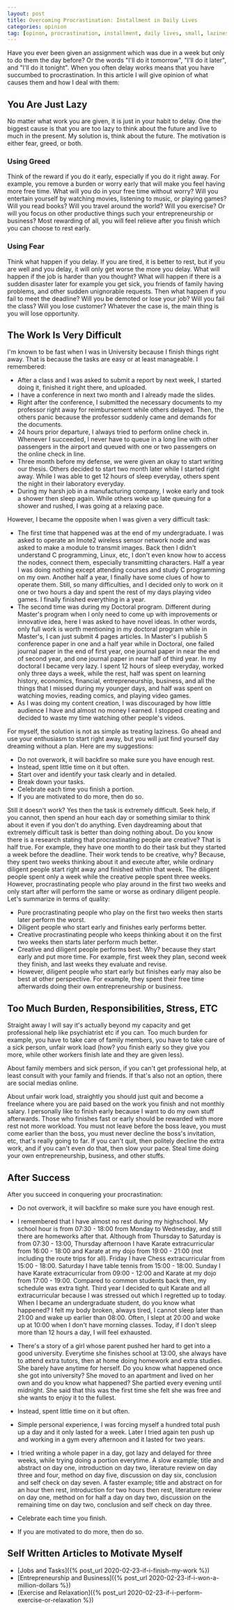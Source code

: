 ```yaml
---
layout: post
title: Overcoming Procrastination: Installment in Daily Lives
categories: opinion
tag: [opinon, procrastination, installment, daily lives, small, laziness, greed, fear, present, future, motivation, stress, burden, overwork]
---
```


Have you ever been given an assignment which was due in a week but only to do them the day before? Or the words "I'll do it tomorrow", "I'll do it later", and "I'll do it tonight". When you often delay works means that you have succumbed to procrastination. In this article I will give opinion of what causes them and how I deal with them:

## You Are Just Lazy

No matter what work you are given, it is just in your habit to delay. One the biggest cause is that you are too lazy to think about the future and live to much in the present. My solution is, think about the future. The motivation is either fear, greed, or both.

### Using Greed

Think of the reward if you do it early, especially if you do it right away. For example, you remove a burden or worry early that will make you feel having more free time. What will you do in your free time without worry? Will you entertain yourself by watching movies, listening to music, or playing games? Will you read books? Will you travel around the world? Will you exercise? Or will you focus on other productive things such your entrepreneurship or business? Most rewarding of all, you will feel relieve after you finish which you can choose to rest early.

### Using Fear

Think what happen if you delay. If you are tired, it is better to rest, but if you are well and you delay, it will only get worse the more you delay. What will happen if the job is harder than you thought? What will happen if there is a sudden disaster later for example you get sick, you friends of family having problems, and other sudden unignorable requests. Then what happen if you fail to meet the deadline? Will you be demoted or lose your job? Will you fail the class? Will you lose customer? Whatever the case is, the main thing is you will lose opportunity.

## The Work Is Very Difficult

I'm known to be fast when I was in University because I finish things right away. That is because the tasks are easy or at least manageable. I remembered:

*   After a class and I was asked to submit a report by next week, I started doing it, finished it right there, and uploaded.
*   I have a conference in next two month and I already made the slides.
*   Right after the conference, I submitted the necessary documents to my professor right away for reimbursement while others delayed. Then, the others panic because the professor suddenly came and demands for the documents.
*   24 hours prior departure, I always tried to perform online check in. Whenever I succeeded, I never have to queue in a long line with other passengers in the airport and queued with one or two passengers on the online check in line.
*   Three month before my defense, we were given an okay to start writing our thesis. Others decided to start two month later while I started right away. While I was able to get 12 hours of sleep everyday, others spent the night in their laboratory everyday.
*   During my harsh job in a manufacturing company, I woke early and took a shower then sleep again. While others woke up late queuing for a shower and rushed, I was going at a relaxing pace.

However, I became the opposite when I was given a very difficult task:

*   The first time that happened was at the end of my undergraduate. I was asked to operate an Imote2 wireless sensor network node and was asked to make a module to transmit images. Back then I didn't understand C programming, Linux, etc, I don't even know how to access the nodes, connect them, especially transmitting characters. Half a year I was doing nothing except attending courses and study C programming on my own. Another half a year, I finally have some clues of how to operate them. Still, so many difficulties, and I decided only to work on it one or two hours a day and spent the rest of my days playing video games. I finally finished everything in a year.
*   The second time was during my Doctoral program. Different during Master's program when I only need to come up with improvements or innovative idea, here I was asked to have novel ideas. In other words, only full work is worth mentioning in my doctoral program while in Master's, I can just submit 4 pages articles. In Master's I publish 5 conference paper in one and a half year while in Doctoral, one failed journal paper in the end of first year, one journal paper in near the end of second year, and one journal paper in near half of third year. In my doctoral I became very lazy. I spent 12 hours of sleep everyday, worked only three days a week, while the rest, half was spent on learning history, economics, financial, entrepreneurship, business, and all the things that I missed during my younger days, and half was spent on watching movies, reading comics, and playing video games.
*   As I was doing my content creation, I was discouraged by how little audience I have and almost no money I earned. I stopped creating and decided to waste my time watching other people's videos.

For myself, the solution is not as simple as treating laziness. Go ahead and use your enthusiasm to start right away, but you will just find yourself day dreaming without a plan. Here are my suggestions:

*   Do not overwork, it will backfire so make sure you have enough rest.
*   Instead, spent little time on it but often.
*   Start over and identify your task clearly and in detailed.
*   Break down your tasks.
*   Celebrate each time you finish a portion.
*   If you are motivated to do more, then do so.

Still it doesn't work? Yes then the task is extremely difficult. Seek help, if you cannot, then spend an hour each day or something similar to think about it even if you don't do anything. Even daydreaming about that extremely difficult task is better than doing nothing about. Do you know there is a research stating that procrastinating people are creative? That is half true. For example, they have one month to do their task but they started a week before the deadline. Their work tends to be creative, why? Because, they spent two weeks thinking about it and execute after, while ordinary diligent people start right away and finished within that week. The diligent people spent only a week while the creative people spent three weeks. However, procrastinating people who play around in the first two weeks and only start after will perform the same or worse as ordinary diligent people. Let's summarize in terms of quality:

*   Pure procrastinating people who play on the first two weeks then starts later perform the worst.
*   Diligent people who start early and finishes early performs better.
*   Creative procrastinating people who keeps thinking about it on the first two weeks then starts later perform much better.
*   Creative and diligent people performs best. Why? because they start early and put more time. For example, first week they plan, second week they finish, and last weeks they evaluate and revise.
*   However, diligent people who start early but finishes early may also be best at other perspective. For example, they spent their free time afterwards doing their own entrepreneurship or business.

## Too Much Burden, Responsibilities, Stress, ETC

Straight away I will say it's actually beyond my capacity and get professional help like psychiatrist etc if you can. Too much burden for example, you have to take care of family members, you have to take care of a sick person, unfair work load (how? you finish early so they give you more, while other workers finish late and they are given less).

About family members and sick person, if you can't get professional help, at least consult with your family and friends. If that's also not an option, there are social medias online.

About unfair work load, straightly you should just quit and become a freelance where you are paid based on the work you finish and not monthly salary. I personally like to finish early because I want to do my own stuff afterwards. Those who finishes fast or early should be rewarded with more rest not more workload. You must not leave before the boss leave, you must come earlier than the boss, you must never decline the boss's invitation, etc, that's really going to far. If you can't quit, then politely decline the extra work, and if you can't even do that, then slow your pace. Steal time doing your own entrepreneurship, business, and other stuffs.

## After Success

After you succeed in conquering your procrastination:

*   Do not overwork, it will backfire so make sure you have enough rest.

*   I remembered that I have almost no rest during my highschool. My school hour is from 07:30 - 18:00 from Monday to Wednesday, and still there are homeworks after that. Although from Thursday to Saturday is from 07:30 - 13:00, Thursday afternoon I have Karate extracurricular from 16:00 - 18:00 and Karate at my dojo from 19:00 - 21:00 (not including the route trips for all). Friday I have Chess extracurricular from 15:00 - 18:00\. Saturday I have table tennis from 15:00 - 18:00\. Sunday I have Karate extracurricular from 09:00 - 12:00 and Karate at my dojo from 17:00 - 19:00\. Compared to common students back then, my schedule was extra tight. Third year I decided to quit Karate and all extracurricular because I was stressed out which I regretted up to today. When I became an undergraduate student, do you know what happened? I felt my body broken, always tired, I cannot sleep later than 21:00 and wake up earlier than 08:00\. Often, I slept at 20:00 and woke up at 10:00 when I don't have morning classes. Today, if I don't sleep more than 12 hours a day, I will feel exhausted.
*   There's a story of a girl whose parent pushed her hard to get into a good university. Everytime she finishes school at 13:00, she always have to attend extra tutors, then at home doing homework and extra studies. She barely have anytime for herself. Do you know what happened once she got into university? She moved to an apartment and lived on her own and do you know what happened? She partied every evening until midnight. She said that this was the first time she felt she was free and she wants to enjoy it to the fullest.

*   Instead, spent little time on it but often.

*   Simple personal experience, I was forcing myself a hundred total push up a day and it only lasted for a week. Later I tried again ten push up and working in a gym every afternoon and it lasted for two years.
*   I tried writing a whole paper in a day, got lazy and delayed for three weeks, while trying doing a portion everytime. A slow example; title and abstract on day one, introduction on day two, literature review on day three and four, method on day five, discussion on day six, conclusion and self check on day seven. A faster example; title and abstract on for an hour then rest, introduction for two hours then rest, literature review on day one, method on for half a day on day two, discussion on the remaining time on day two, conclusion and self check on day three.

*   Celebrate each time you finish.
*   If you are motivated to do more, then do so.

## Self Written Articles to Motivate Myself

*   [Jobs and Tasks]({% post_url 2020-02-23-if-i-finish-my-work %})
*   [Entrepreneurship and Business]({% post_url 2020-02-23-if-i-won-a-million-dollars %})
*   [Exercise and Relaxation]({% post_url 2020-02-23-if-i-perform-exercise-or-relaxation %})